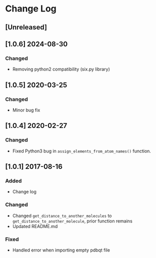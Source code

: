 # Change Log

## [Unreleased]

## [1.0.6] 2024-08-30
### Changed
- Removing python2 compatibility (six.py library)

## [1.0.5] 2020-03-25
### Changed
- Minor bug fix

## [1.0.4] 2020-02-27
### Changed
- Fixed Python3 bug in `assign_elements_from_atom_names()` function.

## [1.0.1] 2017-08-16
### Added
- Change log

### Changed
- Changed `get_distance_to_another_molecules` to `get_distance_to_another_molecule`, prior function remains
- Updated README.md

### Fixed
- Handled error when importing empty pdbqt file
